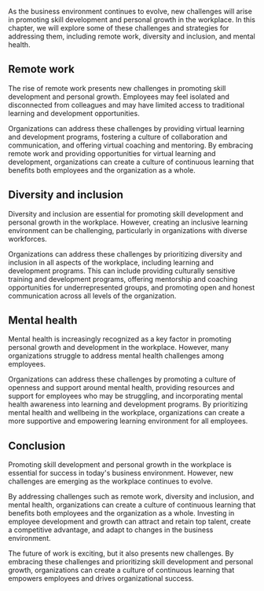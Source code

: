 
As the business environment continues to evolve, new challenges will arise in promoting skill development and personal growth in the workplace. In this chapter, we will explore some of these challenges and strategies for addressing them, including remote work, diversity and inclusion, and mental health.

Remote work
-----------

The rise of remote work presents new challenges in promoting skill development and personal growth. Employees may feel isolated and disconnected from colleagues and may have limited access to traditional learning and development opportunities.

Organizations can address these challenges by providing virtual learning and development programs, fostering a culture of collaboration and communication, and offering virtual coaching and mentoring. By embracing remote work and providing opportunities for virtual learning and development, organizations can create a culture of continuous learning that benefits both employees and the organization as a whole.

Diversity and inclusion
-----------------------

Diversity and inclusion are essential for promoting skill development and personal growth in the workplace. However, creating an inclusive learning environment can be challenging, particularly in organizations with diverse workforces.

Organizations can address these challenges by prioritizing diversity and inclusion in all aspects of the workplace, including learning and development programs. This can include providing culturally sensitive training and development programs, offering mentorship and coaching opportunities for underrepresented groups, and promoting open and honest communication across all levels of the organization.

Mental health
-------------

Mental health is increasingly recognized as a key factor in promoting personal growth and development in the workplace. However, many organizations struggle to address mental health challenges among employees.

Organizations can address these challenges by promoting a culture of openness and support around mental health, providing resources and support for employees who may be struggling, and incorporating mental health awareness into learning and development programs. By prioritizing mental health and wellbeing in the workplace, organizations can create a more supportive and empowering learning environment for all employees.

Conclusion
----------

Promoting skill development and personal growth in the workplace is essential for success in today's business environment. However, new challenges are emerging as the workplace continues to evolve.

By addressing challenges such as remote work, diversity and inclusion, and mental health, organizations can create a culture of continuous learning that benefits both employees and the organization as a whole. Investing in employee development and growth can attract and retain top talent, create a competitive advantage, and adapt to changes in the business environment.

The future of work is exciting, but it also presents new challenges. By embracing these challenges and prioritizing skill development and personal growth, organizations can create a culture of continuous learning that empowers employees and drives organizational success.
